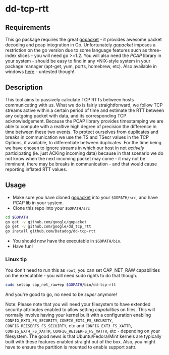 # dd-tcp-rtt

## Requirements
This go package requires the great [gopacket](https://github.com/google/gopacket) - it provides awesome packet decoding and pcap integration in Go.
Unfortunately *gopacket* imposes a restriction on the go version due to some language features such as three-index slices - you will need go >=1.2.
You will also need the *PCAP* library in your system - should be easy to find in any \*NIX-style system in your package manager (apt-get, yum, ports, homebrew, etc). Also available in windows [here](http://www.winpcap.org/) - untested though!:

## Description
This tool aims to passively calculate TCP RTTs between hosts communicating with us. What we do is fairly straightforward, we follow TCP streams active within a certain period of time and estimate the RTT between any outgoing packet with data, and its corresponding TCP acknowledgement. Because the PCAP library provides timestamping we are able to compute with a realtive high degree of precision the difference in time between these two events. To protect ourselves from duplicates and breaks in
communication we use the TS and TSecr values in the TCP Options, if available, to differentiate between duplicates. For the time being we have chosen to ignore streams in which our host in not _actively_ participating (ie. just ACKing incoming data) because in that scenario we do not know when the next incoming packet may come - it may not be imminent, there may be breaks in communication - and that would cause reporting inflated RTT values.

## Usage
* Make sure you have cloned [gopacket](https://github.com/google/gopacket) into your `$GOPATH/src`, and have _PCAP_ lib in your system.
* Clone this repo into your `$GOPATH/src`
```bash
cd $GOPATH
go get -v github.com/google/gopacket
go get -v github.com/google/dd_tcp_rtt
go install github.com/Datadog/dd-tcp-rtt
```
* You should now have the executable in `$GOPATH/bin`.
* Have fun!

### Linux tip
You don't need to run this as `root`, you can set CAP_NET_RAW capabilities on the executable - you will need sudo rights to do that though.
```bash
sudo setcap cap_net_raw+ep $GOPATH/bin/dd-tcp-rtt
```
And you're good to go, no need to be *super* anymore!

Note: Please note that you will need your filesystem to have extended security attributes enabled to allow setting _capabilities_ on files. This will normally involve having your kernel built with a configuration enabling `CONFIG_EXT3_FS_SECURITY`, `CONFIG_EXT4_FS_SECURITY`, `CONFIG_REISERFS_FS_SECUIRTY`, etc and `CONFIG_EXT3_FS_XATTR`, `CONFIG_EXT4_FS_XATTR`, `CONFIG_REISERFS_FS_XATTR`, etc - depending on your filesystem. The good news is that Ubuntu/Fedora/Mint kernels are typically
built with these features enabled straight out of the box. Also, you might have to ensure the partition is mounted to enable support xattr.
